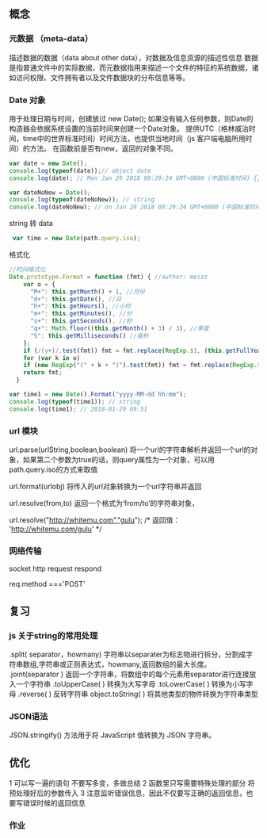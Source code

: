 ## 概念
### 元数据 （meta-data）
描述数据的数据（data about other data），对数据及信息资源的描述性信息
数据是指普通文件中的实际数据，而元数据指用来描述一个文件的特征的系统数据，诸如访问权限、文件拥有者以及文件数据块的分布信息等等。

### Date 对象
用于处理日期与时间，创建放过 new Date();
如果没有输入任何参数，则Date的构造器会依据系统设置的当前时间来创建一个Date对象。
提供UTC（格林威治时间，time中的世界标准时间）时间方法，也提供当地时间（js 客户端电脑所用时间）的方法。
在函数前是否有new，返回的对象不同。
```javascript
var date = new Date();
console.log(typeof(date));// object date
console.log(date); // Mon Jan 29 2018 09:29:24 GMT+0800 (中国标准时间) {}

var dateNoNew = Date();
console.log(typeof(dateNoNew)); // string
console.log(dateNoNew); // on Jan 29 2018 09:29:24 GMT+0800 (中国标准时间)
```
string 转 data
```javascript
 var time = new Date(path.query.iso);
```

格式化
```javascript
//时间格式化
Date.prototype.Format = function (fmt) { //author: meizz
    var o = {
      "M+": this.getMonth() + 1, //月份
      "d+": this.getDate(), //日
      "h+": this.getHours(), //小时
      "m+": this.getMinutes(), //分
      "s+": this.getSeconds(), //秒
      "q+": Math.floor((this.getMonth() + 3) / 3), //季度
      "S": this.getMilliseconds() //毫秒
    };
    if (/(y+)/.test(fmt)) fmt = fmt.replace(RegExp.$1, (this.getFullYear() + "").substr(4 - RegExp.$1.length));
    for (var k in o)
    if (new RegExp("(" + k + ")").test(fmt)) fmt = fmt.replace(RegExp.$1, (RegExp.$1.length == 1) ? (o[k]) : (("00" + o[k]).substr(("" + o[k]).length)));
    return fmt;
  }

var time1 = new Date().Format("yyyy-MM-dd hh:mm");
console.log(typeof(time1)); // string
console.log(time1); // 2018-01-29 09:51
```


### url 模块
url.parse(urlString,boolean,boolean)
将一个url的字符串解析并返回一个url的对象，如果第二个参数为true的话，则query属性为一个对象，可以用path.query.iso的方式来取值

url.format(urlobj) 将传入的url对象转换为一个url字符串并返回

url.resolve(from,to)
返回一个格式为‘from/to’的字符串对象，

url.resolve("http://whitemu.com","gulu");
/*
返回值：
'http://whitemu.com/gulu'
*/


### 网络传输
socket
http
request
respond

req.method ==='POST'

## 复习
### js 关于string的常用处理
.split( separator，howmany) 字符串以separater为标志物进行拆分，分割成字符串数组,字符串或正则表达式，howmany,返回数组的最大长度。
.joint(separator ) 返回一个字符串，将数组中的每个元素用separator进行连接放入一个字符串 
.toUpperCase( ) 转换为大写字母
.toLowerCase( ) 转换为小写字母
.reverse( ) 反转字符串
object.toString( ) 将其他类型的物件转换为字符串类型

### JSON语法
JSON.stringify() 方法用于将 JavaScript 值转换为 JSON 字符串。
## 优化 
1 可以写一遍的语句 不要写多变，多做总结
2 函数里只写需要特殊处理的部分 将预处理好后的参数传入
3 注意监听错误信息，因此不仅要写正确的返回信息，也要写错误时候的返回信息

### 作业




 

